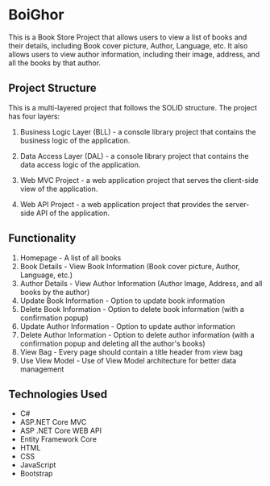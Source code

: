 
# BoiGhor

This is a Book Store Project that allows users to view a list of books and their details, including Book cover picture, Author, Language, etc. It also allows users to view author information, including their image, address, and all the books by that author.




## Project Structure

This is a multi-layered project that follows the SOLID structure. The project has four layers:

1. Business Logic Layer (BLL) - a console library project that contains the business logic of the application.

2. Data Access Layer (DAL) - a console library project that contains the data access logic of the application.

3. Web MVC Project - a web application project that serves the client-side view of the application.

4. Web API Project - a web application project that provides the server-side API of the application.
## Functionality

1. Homepage - A list of all books
2. Book Details - View Book Information (Book cover picture, Author, Language, etc.)
3. Author Details - View Author Information (Author Image, Address, and all books by the author)
4. Update Book Information - Option to update book information
5. Delete Book Information - Option to delete book information (with a confirmation popup)
6. Update Author Information - Option to update author information
7. Delete Author Information - Option to delete author information (with a confirmation popup and deleting all the author's books)
8. View Bag - Every page should contain a title header from view bag
9. Use View Model - Use of View Model architecture for better data management
## Technologies Used

- C#
- ASP.NET Core MVC
- ASP .NET Core WEB API
- Entity Framework Core
- HTML
- CSS
- JavaScript
- Bootstrap

